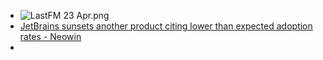 - ![LastFM 23 Apr.png](../assets/LastFM_23_Apr_1745367646842_0.png)
- [JetBrains sunsets another product citing lower than expected adoption rates - Neowin](https://www.neowin.net/news/jetbrains-sunsets-another-product-citing-lower-than-expected-adoption-rates/)
-